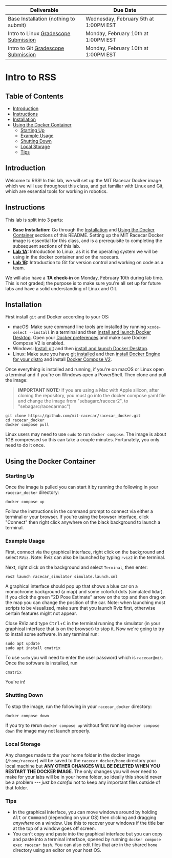 | Deliverable | Due Date              |
|---------------|----------------------------------------------------------------------------|
| Base Installation (nothing to submit)  | Wednesday, February 5th at 1:00PM EST |
| Intro to Linux [Gradescope Submission](https://www.gradescope.com/courses/728544/assignments/4053193)  | Monday, February 10th at 1:00PM EST |
| Intro to Git [Gradescope Submission](https://www.gradescope.com/courses/728544/assignments/4053367)  | Monday, February 10th at 1:00PM EST |

# Intro to RSS

## Table of Contents

* [Introduction](https://github.com/mit-rss/racecar_docker#introduction)
* [Instructions](https://github.com/mit-rss/racecar_docker#instructions)
* [Installation](https://github.com/mit-rss/racecar_docker#installation)
* [Using the Docker Container](https://github.com/mit-rss/racecar_docker#using-the-docker-container)
    * [Starting Up](https://github.com/mit-rss/racecar_docker#starting-up)
    * [Example Usage](https://github.com/mit-rss/racecar_docker#example-usage)
    * [Shutting Down](https://github.com/mit-rss/racecar_docker#shutting-down)
    * [Local Storage](https://github.com/mit-rss/racecar_docker#local-storage)
    * [Tips](https://github.com/mit-rss/racecar_docker#tips)

## Introduction

Welcome to RSS! In this lab, we will set up the MIT Racecar Docker image which we will use throughout this class, and get familiar with Linux and Git, which are essential tools for working in robotics.

## Instructions

This lab is split into 3 parts:

- **Base Installation:** Go through the [Installation](https://github.com/mit-rss/racecar_docker#installation) and [Using the Docker Container](https://github.com/mit-rss/racecar_docker#using-the-docker-container) sections of this README. Setting up the MIT Racecar Docker image is essential for this class, and is a prerequisite to completing the subsequent sections of this lab.
- **[Lab 1A](https://github.com/mit-rss/intro_to_linux/tree/master):** Introduction to Linux, as it is the operating system we will be using in the docker container and on the racecars.
- **[Lab 1B](https://github.com/mit-rss/intro_to_git/tree/master):** Introduction to Git for version control and working on code as a team.

We will also have a **TA check-in** on Monday, February 10th during lab time. This is not graded; the purpose is to make sure you're all set up for future labs and have a solid understanding of Linux and Git.

## Installation

First install `git` and Docker according to your OS:

- macOS: Make sure command line tools are installed by running `xcode-select --install` in a terminal and then [install and launch Docker Desktop](https://docs.docker.com/desktop/mac/install/). Open your [Docker preferences](https://docs.docker.com/desktop/mac/#preferences) and make sure Docker Compose V2 is enabled.
- Windows: [Install git](https://git-scm.com/download/win) and then [install and launch Docker Desktop](https://docs.docker.com/desktop/windows/install/).
- Linux: Make sure you have [git installed](https://git-scm.com/download/linux) and then [install Docker Engine for your distro](https://docs.docker.com/engine/install/#server) and install [Docker Compose V2](https://docs.docker.com/compose/cli-command/#install-on-linux).

Once everything is installed and running, if you're on macOS or Linux open a terminal and if you're on Windows open a PowerShell. Then clone and pull the image:
>**IMPORTANT NOTE:** If you are using a Mac with Apple silicon, after cloning the repository, you must go into the docker compose yaml file and change the image from "sebagarc/racecar2", to "sebagarc/racecarmac")

    git clone https://github.com/mit-racecar/racecar_docker.git
    cd racecar_docker
    docker compose pull

Linux users may need to use `sudo` to run `docker compose`. The image is about 1GB compressed so this can take a couple minutes. Fortunately, you only need to do it once.

## Using the Docker Container

### Starting Up

Once the image is pulled you can start it by running the following in your `racecar_docker` directory:

    docker compose up

Follow the instructions in the command prompt to connect via either a terminal or your browser.
If you're using the browser interface, click "Connect" then right click anywhere on the black background to launch a terminal.

### Example Usage

First, connect via the graphical interface, right click on the background and select `RViz`. Note: Rviz can also be launched by typing `rviz2` in the terminal. 

Next, right click on the background and select `Terminal`, then enter:

    ros2 launch racecar_simulator simulate.launch.xml


A graphical interface should pop up that shows a blue car on a monochrome background (a map) and some colorful dots (simulated lidar).
If you click the green "2D Pose Estimate" arrow on the top and then drag on the map you can change the position of the car. Note: when launching most scripts to be visualized, make sure that you launch Rviz first, otherwise certain features might not appear. 

Close RViz and type <kbd>Ctrl</kbd>+<kbd>C</kbd> in the terminal running the simulator (in your graphical interface that is on the browser) to stop it. Now we're going to try to install some software. In any terminal run:

    sudo apt update
    sudo apt install cmatrix

To use `sudo` you will need to enter the user password which is `racecar@mit`.
Once the software is installed, run

    cmatrix

You're in!

### Shutting Down

To stop the image, run the following in your `racecar_docker` directory:

    docker compose down

If you try to rerun `docker compose up` without first running `docker compose down` the image may not launch properly.

### Local Storage

Any changes made to the your home folder in the docker image (`/home/racecar`) will be saved to the `racecar_docker/home` directory your local machine but **ANY OTHER CHANGES WILL BE DELETED WHEN YOU RESTART THE DOCKER IMAGE**.
The only changes you will ever need to make for your labs will be in your home folder, so ideally this should never be a problem --- *just be careful* not to keep any important files outside of that folder.

### Tips

- In the graphical interface, you can move windows around by holding <kbd>Alt</kbd> or <kbd>Command</kbd> (depending on your OS) then clicking and dragging *anywhere* on a window. Use this to recover your windows if the title bar at the top of a window goes off screen.
- You can't copy and paste into the graphical interface but you can copy and paste into a terminal interface, opened by running `docker compose exec racecar bash`. You can also edit files that are in the shared `home` directory using an editor on your host OS.
